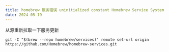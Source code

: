 ```yaml
---
title: homebrew 服务错误 uninitialized constant Homebrew Service System
date: 2024-05-19
---
```


从源重新拉取一下服务更新

```shell
git -C "$(brew --repo homebrew/services)" remote set-url origin https://github.com/Homebrew/homebrew-services.git
```
